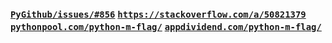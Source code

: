 ### [`PyGithub/issues/#856`](https://github.com/PyGithub/PyGithub/issues/856#issuecomment-421110639) [`https://stackoverflow.com/a/50821379`](https://stackoverflow.com/a/50821379) [`pythonpool.com/python-m-flag/`](https://www.pythonpool.com/python-m-flag/) [`appdividend.com/python-m-flag/`](https://appdividend.com/2022/06/15/python-m-flag/)

